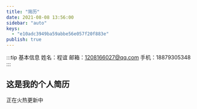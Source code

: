 ```yaml
---
title: "简历"
date: 2021-08-08 13:56:00
sidebar: "auto"
keys:
  - "e10adc3949ba59abbe56e057f20f883e"
publish: true
---
```

:::tip 基本信息
姓名：程谊
邮箱：1208166027@qq.com
手机：18879305348
:::

## 这是我的个人简历

正在火热更新中